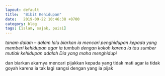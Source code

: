 ```yaml
---
layout: default
title:  "Bibit Kehidupan"
date:   2019-09-22 10:46:38 +0700
category: blog
tags: [islam, sajak, puisi]
---
```


*tanam dalam – dalam*
*lalu biarkan ia mencari penghidupan*
*kepada yang memberi kehidupan*
*agar ia tumbuh dengan kokoh*
*karena ia tau sumber mutlak kehidupan adalah Dia yang maha menghidupi*

  dan biarkan akarnya mencari pijakkan
  kepada yang tidak mati
  agar ia tidak goyah
  karena ia tak lagi sangsi dengan yang ia pijak
